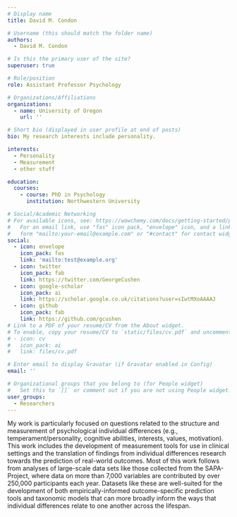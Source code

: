 ```yaml
---
# Display name
title: David M. Condon

# Username (this should match the folder name)
authors:
  - David M. Condon

# Is this the primary user of the site?
superuser: true

# Role/position
role: Assistant Professor Psychology

# Organizations/Affiliations
organizations:
  - name: University of Oregon
    url: ''

# Short bio (displayed in user profile at end of posts)
bio: My research interests include personality.

interests:
  - Personality
  - Measurement
  - other stuff

education:
  courses:
    - course: PhD in Psychology
      institution: Northwestern University

# Social/Academic Networking
# For available icons, see: https://wowchemy.com/docs/getting-started/page-builder/#icons
#   For an email link, use "fas" icon pack, "envelope" icon, and a link in the
#   form "mailto:your-email@example.com" or "#contact" for contact widget.
social:
  - icon: envelope
    icon_pack: fas
    link: 'mailto:test@example.org'
  - icon: twitter
    icon_pack: fab
    link: https://twitter.com/GeorgeCushen
  - icon: google-scholar
    icon_pack: ai
    link: https://scholar.google.co.uk/citations?user=sIwtMXoAAAAJ
  - icon: github
    icon_pack: fab
    link: https://github.com/gcushen
# Link to a PDF of your resume/CV from the About widget.
# To enable, copy your resume/CV to `static/files/cv.pdf` and uncomment the lines below.
# - icon: cv
#   icon_pack: ai
#   link: files/cv.pdf

# Enter email to display Gravatar (if Gravatar enabled in Config)
email: ''

# Organizational groups that you belong to (for People widget)
#   Set this to `[]` or comment out if you are not using People widget.
user_groups:
  - Researchers
---
```


My work is particularly focused on questions related to the structure and measurement of psychological individual differences (e.g., temperament/personality, cognitive abilities, interests, values, motivation). This work includes the development of measurement tools for use in clinical settings and the translation of findings from individual differences research towards the prediction of real-world outcomes. Most of this work follows from analyses of large-scale data sets like those collected from the SAPA-Project, where data on more than 7,000 variables are contributed by over 250,000 participants each year. Datasets like these are well-suited for the development of both empirically-informed outcome-specific prediction tools and taxonomic models that can more broadly inform the ways that individual differences relate to one another across the lifespan. 
